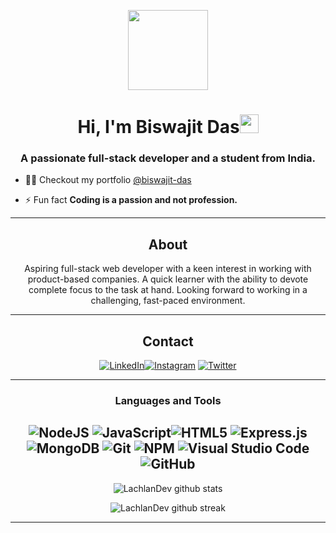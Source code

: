 
   
<p align="center">
  <img style="width:8rem; height:auto" src="https://github.com/biswajitdas-007/biswajitdas-007/blob/main/DSC_0121-modified.png?raw=true"/>
</p>

<h1 align="center">Hi, I'm Biswajit Das<img width="30px" src="https://raw.githubusercontent.com/iampavangandhi/iampavangandhi/master/gifs/Hi.gif"></h1>
<h3 font-size="20" align="center">A passionate full-stack developer and a student from India.</h3>


- 👨‍💻 Checkout my portfolio [@biswajit-das](https://portfolio-biswajit-das.vercel.app/)

- ⚡ Fun fact **Coding is a passion and not profession.**


---
<div align="center">
  
## About
Aspiring full-stack web developer with a keen interest in working with product-based companies. A quick learner with the ability to devote complete focus to the task at hand. Looking forward to working in a challenging, fast-paced environment. 

-------------------

## Contact
 <a href="https://www.linkedin.com/in/biswajit-das-a94347210/">![LinkedIn](https://img.shields.io/badge/BiswajitDas-%231DA1F2.svg?style=for-the-badge&logo=linkedIn&logoColor=white)</a><a href="https://www.instagram.com/biswajit_das_16/">![Instagram](https://img.shields.io/badge/BiswajitDas-%23E4405F.svg?style=for-the-badge&logo=Instagram&logoColor=white)</a> <a href="https://twitter.com/biswajitdas_16">![Twitter](https://img.shields.io/badge/BiswajitDas-%231DA1F2.svg?style=for-the-badge&logo=Twitter&logoColor=white)</a>

-------------------

### Languages and Tools  
![NodeJS](https://img.shields.io/badge/node.js-%2343853D.svg?style=for-the-badge&logo=node.js&logoColor=white) ![JavaScript](https://img.shields.io/badge/javascript-%23323330.svg?style=for-the-badge&logo=javascript&logoColor=%23F7DF1E)![HTML5](https://img.shields.io/badge/html5-%23E34F26.svg?style=for-the-badge&logo=html5&logoColor=white) ![Express.js](https://img.shields.io/badge/express.js-%23404d59.svg?style=for-the-badge&logo=express&logoColor=%2361DAFB)![MongoDB](https://img.shields.io/badge/MongoDB-%234ea94b.svg?style=for-the-badge&logo=mongodb&logoColor=white) ![Git](https://img.shields.io/badge/git-%23F05033.svg?style=for-the-badge&logo=git&logoColor=white) ![NPM](https://img.shields.io/badge/NPM-%23000000.svg?style=for-the-badge&logo=npm&logoColor=white) ![Visual Studio Code](https://img.shields.io/badge/VisualStudioCode-0078d7.svg?style=for-the-badge&logo=visual-studio-code&logoColor=white)![GitHub](https://img.shields.io/badge/github-%23121011.svg?style=for-the-badge&logo=github&logoColor=white) 
-------------------
  
![LachlanDev github stats](https://github-readme-stats.vercel.app/api?username=biswajitdas-007&show_icons=true&theme=radical&count_private=true&include_all_commits=true)

![LachlanDev github streak](https://github-readme-streak-stats.herokuapp.com/?user=biswajitdas-007&theme=radical&include_all_commits=true&count_private=true)

 <div>

-----

<!--
**biswajitdas-007/biswajitdas-007** is a ✨ _special_ ✨ repository because its `README.md` (this file) appears on your GitHub profile.

Here are some ideas to get you started:

- 🔭 I’m currently working on ...
- 🌱 I’m currently learning ...
- 👯 I’m looking to collaborate on ...
- 🤔 I’m looking for help with ...
- 💬 Ask me about ...
- 📫 How to reach me: ...
- 😄 Pronouns: ...
- ⚡ Fun fact: ...
-->
